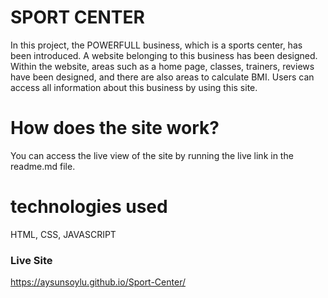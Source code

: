 # SPORT CENTER
In this project, the POWERFULL business, which is a sports center, has been introduced. A website belonging to this business has been designed. Within the website, areas such as a home page, classes, trainers, reviews have been designed, and there are also areas to calculate BMI. Users can access all information about this business by using this site.

# How does the site work?
You can access the live view of the site by running the live link in the readme.md file.

# technologies used
HTML, CSS, JAVASCRIPT

### Live Site
https://aysunsoylu.github.io/Sport-Center/
